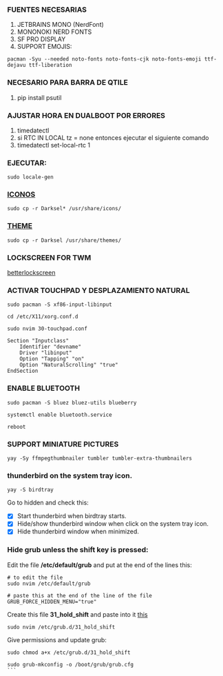 ### FUENTES NECESARIAS
1. JETBRAINS MONO (NerdFont)
2. MONONOKI NERD FONTS
3. SF PRO DISPLAY
4. SUPPORT EMOJIS:
```shell
pacman -Syu --needed noto-fonts noto-fonts-cjk noto-fonts-emoji ttf-dejavu ttf-liberation
``` 

### NECESARIO PARA BARRA DE QTILE
1. pip install psutil

### AJUSTAR HORA EN DUALBOOT POR ERRORES
1. timedatectl
2. si RTC IN LOCAL tz = none entonces ejecutar el siguiente comando
3. timedatectl set-local-rtc 1

### EJECUTAR: 
```shell
sudo locale-gen
```

### [ICONOS](https://drive.google.com/file/d/1nkfizcN8WmQPZY4GPwR1JN6K2sjJJKlH/view?usp=sharing)
```shell
sudo cp -r Darksel* /usr/share/icons/
```

### [THEME](https://drive.google.com/file/d/15HrJBuMED0I8PKonkp67i8wQB7wm6Ym-/view?usp=sharing)
```shell
sudo cp -r Darksel /usr/share/themes/
```

### LOCKSCREEN FOR TWM

[betterlockscreen](https://github.com/betterlockscreen/betterlockscreen)

### ACTIVAR TOUCHPAD Y DESPLAZAMIENTO NATURAL
```
sudo pacman -S xf86-input-libinput

cd /etc/X11/xorg.conf.d

sudo nvim 30-touchpad.conf 
```

```shell
Section "Inputclass"
	Identifier "devname"
	Driver "libinput"
	Option "Tapping" "on"
	Option "NaturalScrolling" "true"
EndSection
```

### ENABLE BLUETOOTH
```
sudo pacman -S bluez bluez-utils blueberry

systemctl enable bluetooth.service

reboot
```

### SUPPORT MINIATURE PICTURES
```shell
yay -Sy ffmpegthumbnailer tumbler tumbler-extra-thumbnailers
```

### thunderbird on the system tray icon.
```shell
yay -S birdtray
```
Go to hidden and check this:
- [x] Start thunderbird when birdtray starts.
- [x] Hide/show thunderbird window when click on the system tray icon. 
- [x] Hide thunderbird window when minimized. 

### Hide grub unless the shift key is pressed:

Edit the file **/etc/default/grub** and put at the end of the lines this:
```shell
# to edit the file
sudo nvim /etc/default/grub

# paste this at the end of the line of the file
GRUB_FORCE_HIDDEN_MENU="true"
```
Create this file **31_hold_shift** and paste into it [this](https://gist.githubusercontent.com/anonymous/8eb2019db2e278ba99be/raw/257f15100fd46aeeb8e33a7629b209d0a14b9975/gistfile1.sh)
```shell
sudo nvim /etc/grub.d/31_hold_shift
```
Give permissions and update grub:
````shell
sudo chmod a+x /etc/grub.d/31_hold_shift

sudo grub-mkconfig -o /boot/grub/grub.cfg
```


